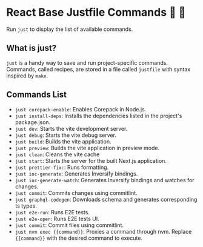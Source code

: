 # React Base Justfile Commands 🦀 🚀

Run `just` to display the list of available commands.

## What is just?

`just` is a handy way to save and run project-specific commands. Commands, called recipes, are stored in a file called `justfile` with syntax inspired by `make`.

## Commands List

- `just corepack-enable`: Enables Corepack in Node.js.
- `just install-deps`: Installs the dependencies listed in the project's package.json.
- `just dev`: Starts the vite development server.
- `just debug`: Starts the vite debug server.
- `just build`: Builds the vite application.
- `just preview`: Builds the vite application in preview mode.
- `just clean`: Cleans the vite cache
- `just start`: Starts the server for the built Next.js application.
- `just prettier-fix:`: Runs formatting.
- `just ioc-generate`: Generates Inversify bindings.
- `just ioc-generate-watch`: Generates Inversify bindings and watches for changes.
- `just commit`: Commits changes using commitlint.
- `just graphql-codegen`: Downloads schema and generates corresponding ts types.
- `just e2e-run`: Runs E2E tests.
- `just e2e-open`: Runs E2E tests UI.
- `just commit`: Commit files using commitlint.
- `just nvm exec {{command}}`: Proxies a command through nvm. Replace `{{command}}` with the desired command to execute.